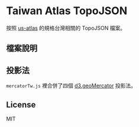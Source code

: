 # Taiwan Atlas TopoJSON

按照 [us-atlas](https://github.com/topojson/us-atlas) 的規格台灣相關的 TopoJSON 檔案。

## 檔案說明



## 投影法

`mercatorTw.js` 裡合併了四個 [d3.geoMercator](https://github.com/d3/d3-geo#geoMercator) 投影法。

## License
MIT
